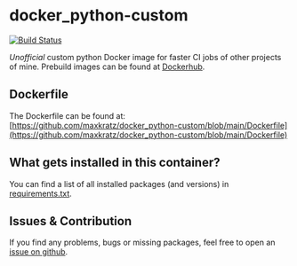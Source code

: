 # docker_python-custom

[![Build Status](https://github.ci.maxkratz.com/api/badges/maxkratz/docker_python-custom/status.svg?ref=refs/heads/main)](https://github.ci.maxkratz.com/maxkratz/docker_python-custom)

*Unofficial* custom python Docker image for faster CI jobs of other projects of mine.
Prebuild images can be found at [Dockerhub](https://hub.docker.com/r/maxkratz/python-custom).

## Dockerfile

The Dockerfile can be found at:
[https://github.com/maxkratz/docker_python-custom/blob/main/Dockerfile](https://github.com/maxkratz/docker_python-custom/blob/main/Dockerfile)


## What gets installed in this container?
You can find a list of all installed packages (and versions) in [requirements.txt](requirements.txt).


## Issues & Contribution
If you find any problems, bugs or missing packages, feel free to open an [issue on github](https://github.com/maxkratz/docker_python-custom/issues).
